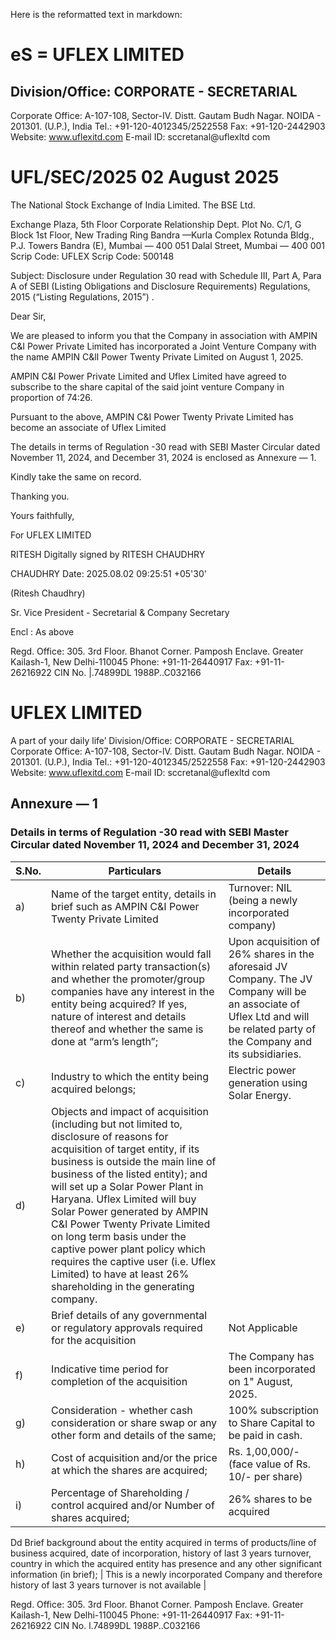 Here is the reformatted text in markdown:

# eS = UFLEX LIMITED

## Division/Office: CORPORATE - SECRETARIAL

Corporate Office: A-107-108, Sector-IV. Distt. Gautam Budh Nagar. NOIDA - 201301. (U.P.), India
Tel.: +91-120-4012345/2522558 Fax: +91-120-2442903
Website: www.uflexitd.com E-mail ID: sccretanal@uflexltd com

# UFL/SEC/2025 02 August 2025

The National Stock Exchange of India Limited. The BSE Ltd.

Exchange Plaza, 5th Floor Corporate Relationship Dept.
Plot No. C/1, G Block 1st Floor, New Trading Ring
Bandra —Kurla Complex Rotunda Bldg., P.J. Towers
Bandra (E), Mumbai — 400 051 Dalal Street, Mumbai — 400 001
Scrip Code: UFLEX Scrip Code: 500148

Subject: Disclosure under Regulation 30 read with Schedule III, Part A, Para A of
SEBI (Listing Obligations and Disclosure Requirements) Regulations,
2015 (“Listing Regulations, 2015”) .

Dear Sir,

We are pleased to inform you that the Company in association with AMPIN C&I Power Private Limited has incorporated a Joint Venture Company with the name AMPIN C&lI Power Twenty Private Limited on August 1, 2025.

AMPIN C&I Power Private Limited and Uflex Limited have agreed to subscribe to the share capital of the said joint venture Company in proportion of 74:26.

Pursuant to the above, AMPIN C&I Power Twenty Private Limited has become an associate of Uflex Limited

The details in terms of Regulation -30 read with SEBI Master Circular dated November 11, 2024, and December 31, 2024 is enclosed as Annexure — 1.

Kindly take the same on record.

Thanking you.

Yours faithfully,

For UFLEX LIMITED

RITESH Digitally signed by RITESH
CHAUDHRY

CHAUDHRY Date: 2025.08.02 09:25:51 +05'30'

(Ritesh Chaudhry)

Sr. Vice President - Secretarial &
Company Secretary

Encl : As above

Regd. Office: 305. 3rd Floor. Bhanot Corner. Pamposh Enclave. Greater Kailash-1, New Delhi-110045 Phone: +91-11-26440917 Fax: +91-11-26216922
CIN No. |.74899DL 1988P..C032166

# UFLEX LIMITED

A part of your daily life’ Division/Office: CORPORATE - SECRETARIAL
Corporate Office: A-107-108, Sector-lV. Distt. Gautam Budh Nagar. NOIDA - 201301. (U.P.), India
Tel.: +91-120-4012345/2522558 Fax: +91-120-2442903
Website: www.uflexitd.com E-mail ID: sccretanal@uflexltd com

## Annexure — 1

### Details in terms of Regulation -30 read with SEBI Master Circular dated November 11, 2024 and December 31, 2024

| S.No. | Particulars | Details |
| --- | --- | --- |
| a) | Name of the target entity, details in brief such as AMPIN C&I Power Twenty Private Limited | Turnover: NIL (being a newly incorporated company) |
| b) | Whether the acquisition would fall within related party transaction(s) and whether the promoter/group companies have any interest in the entity being acquired? If yes, nature of interest and details thereof and whether the same is done at “arm’s length”; | Upon acquisition of 26% shares in the aforesaid JV Company. The JV Company will be an associate of Uflex Ltd and will be related party of the Company and its subsidiaries. |
| c) | Industry to which the entity being acquired belongs; | Electric power generation using Solar Energy. |
| d) | Objects and impact of acquisition (including but not limited to, disclosure of reasons for acquisition of target entity, if its business is outside the main line of business of the listed entity); and will set up a Solar Power Plant in Haryana. Uflex Limited will buy Solar Power generated by AMPIN C&I Power Twenty Private Limited on long term basis under the captive power plant policy which requires the captive user (i.e. Uflex Limited) to have at least 26% shareholding in the generating company. |  |
| e) | Brief details of any governmental or regulatory approvals required for the acquisition | Not Applicable |
| f) | Indicative time period for completion of the acquisition | The Company has been incorporated on 1" August, 2025. |
| g) | Consideration - whether cash consideration or share swap or any other form and details of the same; | 100% subscription to Share Capital to be paid in cash. |
| h) | Cost of acquisition and/or the price at which the shares are acquired; | Rs. 1,00,000/- (face value of Rs. 10/- per share) |
| i) | Percentage of Shareholding / control acquired and/or Number of shares acquired; | 26% shares to be acquired |

Dd Brief background about the entity acquired in terms of products/line of business acquired, date of incorporation, history of last 3 years turnover, country in which the acquired entity has presence and any other significant information (in brief); | This is a newly incorporated Company and therefore history of last 3 years turnover is not available |

Regd. Office: 305. 3rd Floor. Bhanot Corner. Pamposh Enclave. Greater Kailash-1, New Delhi-110045 Phone: +91-11-26440917 Fax: +91-11-26216922
CIN No. l.74899DL 1988P..C032166